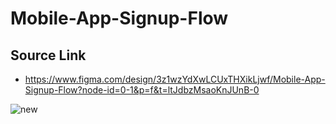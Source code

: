 # Mobile-App-Signup-Flow

## Source Link
-  https://www.figma.com/design/3z1wzYdXwLCUxTHXikLjwf/Mobile-App-Signup-Flow?node-id=0-1&p=f&t=ltJdbzMsaoKnJUnB-0

![new ](https://github.com/user-attachments/assets/43058543-7294-405c-8332-cf80dbdbf252)
